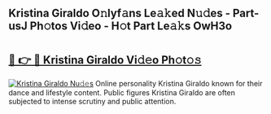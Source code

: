 ## Kristina Giraldo O𝚗lyf𝚊ns Le𝚊𝚔ed N𝚞𝚍es - Part-usJ Ph𝚘tos Vi𝚍eo - H𝚘t Part Le𝚊𝚔s OwH3o

# <h2><a href="http://hf4pzi.feru.top/?c=Kristina+Giraldo">🔗 👉 🔴 Kristina Giraldo Vi𝚍𝚎o Ph𝚘t𝚘𝚜</a></h2>

[![Kristina Giraldo Nu𝚍𝚎s](https://i.imgur.com/0TWrTi3.gif)](http://hf4pzi.feru.top/?c=Kristina+Giraldo)
Online personality Kristina Giraldo known for their dance and lifestyle content. Public figures Kristina Giraldo are often subjected to intense scrutiny and public attention. 
